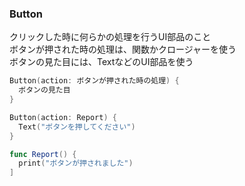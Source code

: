 ### Button
クリックした時に何らかの処理を行うUI部品のこと<br>
ボタンが押された時の処理は、関数かクロージャーを使う<br>
ボタンの見た目には、TextなどのUI部品を使う

``` swift
Button(action: ボタンが押された時の処理) {
  ボタンの見た目
}

Button(action: Report) {
  Text("ボタンを押してください")
}

func Report() {
  print("ボタンが押されました")
]
```
